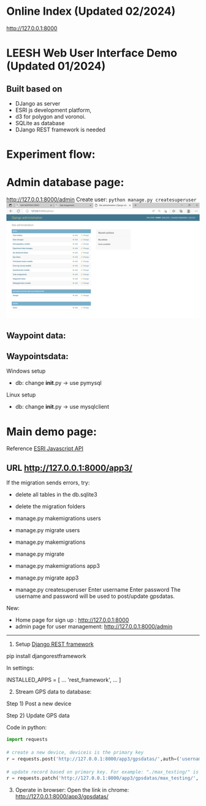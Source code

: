 # Online Index (Updated 02/2024)
http://127.0.0.1:8000

# LEESH Web User Interface Demo (Updated 01/2024)

## Built based on
- DJango as server
- ESRI js development platform,
- d3 for polygon and voronoi.
- SQLite as database
- DJango REST framework is needed


# Experiment flow:




# Admin database page:
http://127.0.0.1:8000/admin
Create user: `python manage.py createsuperuser`
![Admin](screen/admin.png)
## Waypoint data:
Waypointsdata:
 -------------------------------------------
Windows setup
- db: change __init__.py -> use pymysql

Linux setup
- db: change __init__.py -> use mysqlclient

# Main demo page:


Reference
[ESRI Javascript API](https://developers.arcgis.com/javascript/latest/api-reference/esri-views-View.html#width)

URL
http://127.0.0.1:8000/app3/
 -------------------------------------------
If the migration sends errors, try:
- delete all tables in the db.sqlite3
- delete the migration folders
- manage.py makemigrations users
- manage.py migrate users

- manage.py makemigrations
- manage.py migrate

- manage.py makemigrations app3
- manage.py migrate app3

- manage.py createsuperuser
Enter username
Enter password
The username and password will be used to post/update gpsdatas.

New:
- Home page for sign up : http://127.0.0.1:8000
- admin page for user management:  http://127.0.0.1:8000/admin

 -------------------------------------------
1. Setup
[Django REST framework](https://www.django-rest-framework.org/tutorial/quickstart/)

pip install djangorestframework

In settings:

INSTALLED_APPS = [
    ...
    'rest_framework',
    ...
]

2. Stream GPS data to database:

Step 1) Post a new device

Step 2) Update GPS data

Code in python:  
```python
import requests

# create a new device, deviceis is the primary key
r = requests.post('http://127.0.0.1:8000/app3/gpsdatas/',auth=('username','password'), data = {'deviceid':'max_testing', 'taskid':'sar_put2','gpsdata':'{"gps":["stamp":4,"long":-81,"lat":37]}'})

# update record based on primary key. For example: "./max_testing/" is added as pk
r = requests.patch('http://127.0.0.1:8000/app3/gpsdatas/max_testing/', auth=('username','password'), data = {'deviceid':'max_testing', 'taskid':'sar_put2','gpsdata':'{"gps":["stamp":4,"long":-80,"lat":38]}'})
```

3. Operate in browser:
Open the link in chrome: http://127.0.0.1:8000/app3/gpsdatas/



